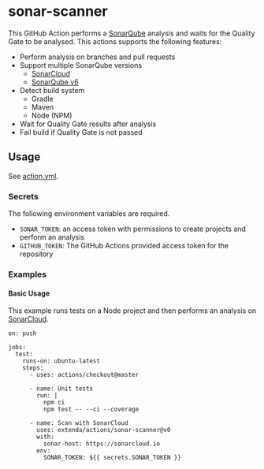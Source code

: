 # sonar-scanner

This GitHub Action performs a [SonarQube](https://sonarqube.org) analysis and waits for the Quality Gate to be analysed.
This actions supports the following features:

  * Perform analysis on branches and pull requests
  * Support multiple SonarQube versions
    * [SonarCloud](https://sonarcloud.io)
    * [SonarQube v6](https://sonar.extenda.io)
  * Detect build system
    * Gradle
    * Maven
    * Node (NPM)
  * Wait for Quality Gate results after analysis
  * Fail build if Quality Gate is not passed

## Usage

See [action.yml](action.yml).

### Secrets

The following environment variables are required.

  * `SONAR_TOKEN`: an access token with permissions to create projects and perform an analysis
  * `GITHUB_TOKEN`: The GitHub Actions provided access token for the repository

### Examples

#### Basic Usage

This example runs tests on a Node project and then performs an analysis on [SonarCloud](https://sonarcloud.io).

```
on: push

jobs:
  test:
    runs-on: ubuntu-latest
    steps:
      - uses: actions/checkout@master

      - name: Unit tests
        run: |
          npm ci
          npm test -- --ci --coverage

      - name: Scan with SonarCloud
        uses: extenda/actions/sonar-scanner@v0
        with:
          sonar-host: https://sonarcloud.io
        env:
          SONAR_TOKEN: ${{ secrets.SONAR_TOKEN }}
```
